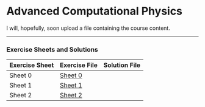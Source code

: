 # Advanced Computational Physics

I will, hopefully, soon upload a file containing the course content.

---

### Exercise Sheets and Solutions
| Exercise Sheet | Exercise File          | Solution File            |
|----------------|-------------------------|--------------------------|
| Sheet 0        | [Sheet 0](/KAUST/CP/acp-exercise-sheet-00-warming-up.pdf) | |
| Sheet 1        | [Sheet 1](/KAUST/CP/acp-exercise-sheet-01-variational-principles.pdf) | |
| Sheet 2        | [Sheet 2](/KAUST/CP/acp-exercise-sheet-02-classical-variational-problems.pdf) | |

